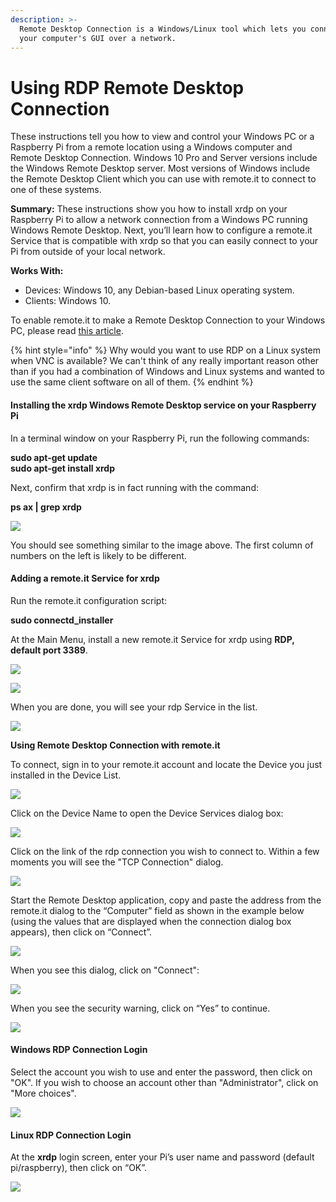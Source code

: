 ```yaml
---
description: >-
  Remote Desktop Connection is a Windows/Linux tool which lets you connect to
  your computer's GUI over a network.
---
```


# Using RDP Remote Desktop Connection

These instructions tell you how to view and control your Windows PC or a Raspberry Pi from a remote location using a Windows computer and Remote Desktop Connection.  Windows 10 Pro and Server versions include the Windows Remote Desktop server.  Most versions of Windows include the Remote Desktop Client which you can use with remote.it to connect to one of these systems.

**Summary:** These instructions show you how to install xrdp on your Raspberry Pi to allow a network connection from a Windows PC running Windows Remote Desktop.  Next, you’ll learn how to configure a remote.it Service that is compatible with xrdp so that you can easily connect to your Pi from outside of your local network.

**Works With:**

* Devices: Windows 10, any Debian-based Linux operating system.
* Clients: Windows 10.

To enable remote.it to make a Remote Desktop Connection to your Windows PC, please read [this article](https://remot3it.zendesk.com/hc/en-us/articles/360021173091-remote-it-Connect-for-Windows-now-available).

{% hint style="info" %}
Why would you want to use RDP on a Linux system when VNC is available?  We can't think of any really important reason other than if you had a combination of Windows and Linux systems and wanted to use the same client software on all of them.
{% endhint %}

#### **Installing the xrdp Windows Remote Desktop service on your Raspberry Pi**

In a terminal window on your Raspberry Pi, run the following commands:

**sudo apt-get update  
sudo apt-get install xrdp**

Next, confirm that xrdp is in fact running with the command:

**ps ax \| grep xrdp**

![](../../../.gitbook/assets/image%20%28232%29.png)

You should see something similar to the image above.  The first column of numbers on the left is likely to be different.

#### **Adding a remote.it Service for xrdp**

Run the remote.it configuration script:

**sudo connectd\_installer**

At the Main Menu, install a new remote.it Service for xrdp using **RDP, default port 3389**.

![](../../../.gitbook/assets/image%20%28169%29.png)

![](../../../.gitbook/assets/image%20%28230%29.png)

When you are done, you will see your rdp Service in the list.

![](../../../.gitbook/assets/image%20%2824%29.png)

**Using Remote Desktop Connection with remote.it**

To connect, sign in to your remote.it account and locate the Device you just installed in the Device List.

![](../../../.gitbook/assets/image%20%28139%29.png)

Click on the Device Name to open the Device Services dialog box:

![](../../../.gitbook/assets/image%20%286%29.png)

Click on the link of the rdp connection you wish to connect to.  Within a few moments you will see the "TCP Connection" dialog.

![](../../../.gitbook/assets/image%20%28171%29.png)

Start the Remote Desktop application, copy and paste the address from the remote.it dialog to the “Computer” field as shown in the example below \(using the values that are displayed when the connection dialog box appears\), then click on “Connect”.

![](../../../.gitbook/assets/image%20%2853%29.png)

When you see this dialog, click on "Connect":

![](../../../.gitbook/assets/image%20%28167%29.png)

When you see the security warning, click on “Yes” to continue.

![](../../../.gitbook/assets/image%20%2859%29.png)

#### **Windows RDP Connection Login**

Select the account you wish to use and enter the password, then click on "OK".  If you wish to choose an account other than "Administrator", click on "More choices".

![](../../../.gitbook/assets/image%20%28279%29.png)

#### **Linux RDP Connection Login**

At the **xrdp** login screen, enter your Pi’s user name and password \(default pi/raspberry\), then click on “OK”.

![](../../../.gitbook/assets/image%20%28122%29.png)

